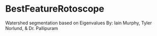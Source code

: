 # BestFeatureRotoscope
Watershed segmentation based on Eigenvalues
By: Iain Murphy, Tyler Norlund, & Dr. Pallipuram  
